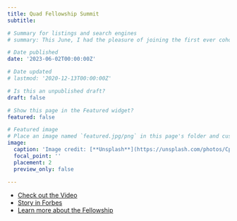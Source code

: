 ```yaml
---
title: Quad Fellowship Summit
subtitle:

# Summary for listings and search engines
# summary: This June, I had the pleasure of joining the first ever cohort of #QuadFellows: a group of young scholars and founders dedicated to the world’s leading #STEM challenges. At the summit, I had the opportunity to engage in thought-provoking discussion and talk to leading voices in government, academia, and industry on ways we can leverage STEM for social good -- feeling humbled and inspired! The @QuadFellowship is an initiative, operated by Schmidt Futures, to develop a global network of scientists and technologists committed to advancing collaborations in the private, public, and academic sectors in each of the Quad countries. (photos: c/o Quad Fellowship)

# Date published
date: '2023-06-02T00:00:00Z'

# Date updated
# lastmod: '2020-12-13T00:00:00Z'

# Is this an unpublished draft?
draft: false

# Show this page in the Featured widget?
featured: false

# Featured image
# Place an image named `featured.jpg/png` in this page's folder and customize its options here.
image:
  caption: 'Image credit: [**Unsplash**](https://unsplash.com/photos/CpkOjOcXdUY)'
  focal_point: ''
  placement: 2
  preview_only: false

---
```


- [Check out the Video](https://www.linkedin.com/posts/studymelbourne_2023-quad-fellowship-summit-activity-7075261128079011840-q8TP?utm_source=share&utm_medium=member_desktop)
- [Story in Forbes](https://www.forbes.com/sites/michaeltnietzel/2022/12/27/inaugural-50000-quad-fellowships-awarded-to-25-american-students/?sh=44bf1005a360)
- [Learn more about the Fellowship](https://www.quadfellowship.org/)
